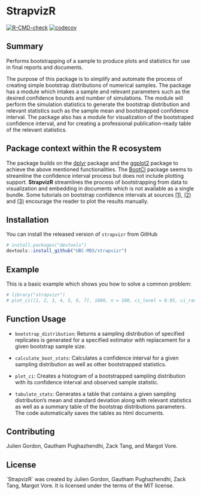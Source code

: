 
<!-- README.md is generated from README.Rmd. Please edit that file -->

# StrapvizR

<!-- badges: start -->

[![R-CMD-check](https://github.com/UBC-MDS/strapR/workflows/R-CMD-check/badge.svg)](https://github.com/UBC-MDS/strapR/actions)
[![codecov](https://codecov.io/gh/UBC-MDS/strapvizr/branch/master/graph/badge.svg?token=xcNw6kZVgS)](https://codecov.io/gh/UBC-MDS/strapvizr)
<!-- badges: end -->

## Summary

Performs bootstrapping of a sample to produce plots and statistics for
use in final reports and documents.

The purpose of this package is to simplify and automate the process of
creating simple bootstrap distributions of numerical samples. The
package has a module which intakes a sample and relevant parameters such
as the desired confidence bounds and number of simulations. The module
will perform the simulation statistics to generate the bootstrap
distribution and relevant statistics such as the sample mean and
bootstrapped confidence interval. The package also has a module for
visualization of the bootstraped confidence interval, and for creating a
professional publication-ready table of the relevant statistics.

## Package context within the R ecosystem

The package builds on the
[dplyr](https://cran.r-project.org/web/packages/dplyr/) package and the
[ggplot2](https://cran.r-project.org/web/packages/ggplot2/) package to
achieve the above mentioned functionalities. The
[BootCI](https://rdrr.io/cran/DescTools/man/BootCI.html) package seems
to streamline the confidence interval process but does not include
plotting support. **StrapvizR** streamlines the process of bootstrapping
from data to visualization and embedding in documents which is not
available as a single bundle. Some tutorials on bootstrap confidence
intervals at sources
[(1)](https://moderndive.com/8-confidence-intervals.html),
[(2)](http://pages.stat.wisc.edu/~larget/stat302/chap3.pdf) and
[(3)](https://www.geeksforgeeks.org/bootstrap-confidence-interval-with-r-programming/)
encourage the reader to plot the results manually.

## Installation

You can install the released version of `strapvizr` from GitHub

``` r
# install.packages("devtools")
devtools::install_github("UBC-MDS/strapvizr")
```

## Example

This is a basic example which shows you how to solve a common problem:

``` r
# library("strapvizr")
# plot_ci([1, 2, 3, 4, 5, 6, 7], 1000, n = 100, ci_level = 0.95, ci_random_seed = 123)
```

## Function Usage

-   `bootstrap_distribution`: Returns a sampling distribution of
    specified replicates is generated for a specified estimator with
    replacement for a given bootstrap sample size.

-   `calculate_boot_stats`: Calculates a confidence interval for a given
    sampling distribution as well as other bootstrapped statistics.

-   `plot_ci`: Creates a histogram of a bootstrapped sampling
    distribution with its confidence interval and observed sample
    statistic.

-   `tabulate_stats`: Generates a table that contains a given sampling
    distribution’s mean and standard deviation along with relevant
    statistics as well as a summary table of the bootstrap distributions
    parameters. The code automatically saves the tables as html
    documents.

## Contributing

Julien Gordon, Gautham Pughazhendhi, Zack Tang, and Margot Vore.

## License

\`StrapvizR\` was created by Julien Gordon, Gautham Pughazhendhi, Zack
Tang, Margot Vore. It is licensed under the terms of the MIT license.
